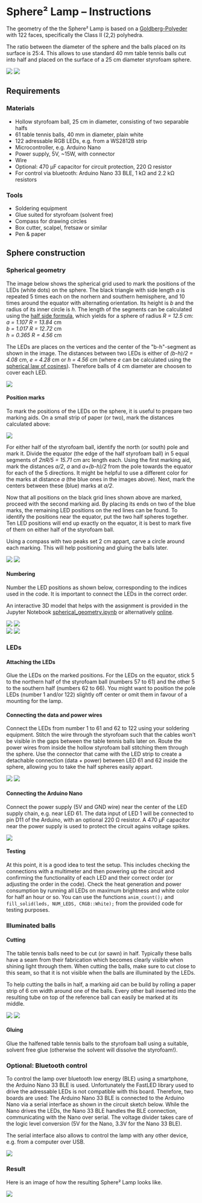 # Sphere² Lamp – Instructions

The geometry of the the Sphere² Lamp is based on a [Goldberg-Polyeder](http://www.3doro.de/kupp_5-6.htm) with 122 faces, specifically the Class II (2,2) polyhedra. 

The ratio between the diameter of the sphere and the balls placed on its surface is 25:4.
This allows to use standard 40 mm table tennis balls cut into half and placed on the surface of a 25 cm diameter styrofoam sphere. 

![](images/geometry_small.png)
![](images/lamp_small.jpg) 

## Requirements 

### Materials


- Hollow styrofoam ball, 25 cm in diameter, consisting of two separable halfs
- 61 table tennis balls, 40 mm in diameter, plain white
- 122 adressable RGB LEDs, e.g. from a WS2812B strip
- Microcontroller, e.g. Arduino Nano
- Power supply, 5V, ~15W, with connector
- Wire
- Optional: 470 µF capacitor for circuit protection, 220 Ω resistor
- For control via bluetooth: Arduino Nano 33 BLE, 1 kΩ and 2.2 kΩ resistors 

### Tools
- Soldering equipment
- Glue suited for styrofoam (solvent free)
- Compass for drawing circles
- Box cutter, scalpel, fretsaw or similar 
- Pen & paper    



## Sphere construction 

### Spherical geometry 

The image below shows the spherical grid used to mark the positions of the LEDs (white dots) on the sphere.
The black triangle with side length _a_ is repeated 5 times each on the norhern and southern hemisphere, and 10 times around the equator with alternating orientation.
Its height is _b_ and the radius of its inner circle is _h_.
The length of the segments can be calculated using the [half side formula](https://en.wikipedia.org/wiki/Half-side_formula),
which yields for a sphere of radius _R = 12.5_ cm:  
_a = 1.107 R = 13.84_ cm  
_b = 1.017 R = 12.72_ cm  
_h = 0.365 R =  4.56_ cm    

The LEDs are places on the vertices and the center of the "b-h"-segment as shown in the image.
The distances between two LEDs is either of
_(b-h)/2 = 4.08_ cm, _e = 4.28_ cm or _h = 4.56_ cm (where _e_ can be calculated using the [spherical law of cosines](https://en.wikipedia.org/wiki/Spherical_law_of_cosines)).
Therefore balls of 4 cm diameter are choosen to cover each LED. 

![](images/geometry.png)   

#### Position marks

To mark the positions of the LEDs on the sphere, it is useful to prepare two marking aids.
On a small strip of paper (or two), mark the distances calculated above:   

![](images/marking_aid.png)

For either half of the styrofoam ball, identify the north (or south) pole and mark it.
Divide the equator (the edge of the half styrofoam ball) in 5 equal segments of _2πR/5 = 15.71_ cm arc length each.
Using the first marking aid, mark the distances _a/2_, _a_ and _a+(b-h)/2_ from the pole towards the equator for each of the 5 directions.
It might be helpful to use a different color for the marks at distance _a_ (the blue ones in the images above).
Next, mark the centers between these (blue) marks at _a/2_. 

Now that all positions on the black grid lines shown above are marked, proceed with the second marking aid.
By placing its ends on two of the blue marks, the remaining LED positions on the red lines can be found.
To identify the positions near the equator, put the two half spheres together.
Ten LED positions will end up exactly on the equator, it is best to mark five of them on either half of the styrofoam ball. 

Using a compass with two peaks set 2 cm appart, carve a circle around each marking.
This will help positioning and gluing the balls later. 

![](images/marking.jpg)
![](images/marking_circles.jpg)

#### Numbering 

Number the LED positions as shown below, corresponding to the indices used in the code.
It is important to connect the LEDs in the correct order. 

An interactive 3D model that helps with the assignment is provided in the Jupyter Notebook [spherical_geometry.ipynb](spherical_geometry.ipynb) or alternatively [online](https://www.glowscript.org/#/user/eltos/folder/MyPrograms/program/Sphere2-lamp). 

![](images/numbering_top_front.png)
![](images/numbering_top_back.png)  
![](images/numbering_bottom_front.png)
![](images/numbering_bottom_back.png)    



### LEDs 

#### Attaching the LEDs 

Glue the LEDs on the marked positions.
For the LEDs on the equator, stick 5 to the northern half of the styrofoam ball (numbers 57 to 61) and the other 5 to the southern half (numbers 62 to 66).
You might want to position the pole LEDs (number 1 and/or 122) slightly off center or omit them in favour of a mounting for the lamp.  

#### Connecting the data and power wires 

Connect the LEDs from number 1 to 61 and 62 to 122 using your soldering equipment.
Stitch the wire through the styrofoam such that the cables won't be visible in the gaps between the table tennis balls later on.
Route the power wires from inside the hollow styrofoam ball stitching them through the sphere.
Use the connector that came with the LED strip to create a detachable connection (data + power) between LED 61 and 62 inside the sphere, allowing you to take the half spheres easily appart. 

![](images/wires_data.jpg)
![](images/wires_power.jpg)  

#### Connecting the Arduino Nano

Connect the power supply (5V and GND wire) near the center of the LED supply chain, e.g. near LED 61.
The data input of LED 1 will be connected to pin D11 of the Arduino, with an optional 220 Ω resistor.
A 470 µF capacitor near the power supply is used to protect the circuit agains voltage spikes. 

![](images/circuit.png) 

#### Testing 

At this point, it is a good idea to test the setup.
This includes checking the connections with a multimeter and then powering up the circuit and confirming the functionality of each LED and their correct order (or adjusting the order in the code).
Check the heat generation and power consumption by running all LEDs on maximum brightness and white color for half an hour or so.
You can use the functions `anim_count();` and `fill_solid(leds, NUM_LEDS, CRGB::White);` from the provided code for testing purposes. 


### Illuminated balls 

#### Cutting 

The table tennis balls need to be cut (or sawn) in half.
Typically these balls have a seam from their fabrication which becomes clearly visible when shining light through them.
When cutting the balls, make sure to cut close to this seam, so that it is not visible when the balls are illuminated by the LEDs. 

To help cutting the balls in half, a marking aid can be build by rolling a paper strip of 6 cm width around one of the balls.
Every other ball inserted into the resulting tube on top of the reference ball can easily be marked at its middle. 

![](images/ball_marking.jpg)
![](images/ball_gluing.jpg)  

#### Gluing 
Glue the halfened table tennis balls to the styrofoam ball using a suitable, solvent free glue (otherwise the solvent will dissolve the styrofoam!).  

### Optional: Bluetooth control 

To control the lamp over bluetooth low energy (BLE) using a smartphone, the Arduino Nano 33 BLE is used.
Unfortunately the FastLED library used to drive the adressable LEDs is not compatible with this board.
Therefore, two boards are used: The Arduino Nano 33 BLE is connected to the Arduino Nano via a serial interface as shown in the circuit sketch below.
While the Nano drives the LEDs, the Nano 33 BLE handles the BLE connection, communicating with the Nano over serial.
The voltage divider takes care of the logic level conversion (5V for the Nano, 3.3V for the Nano 33 BLE). 

The serial interface also allows to control the lamp with any other device, e.g. from a computer over USB. 

![](images/circuit-ble.png)   


### Result 

Here is an image of how the resulting Sphere² Lamp looks like. 

![](images/sphere2-lamp.jpg) 
